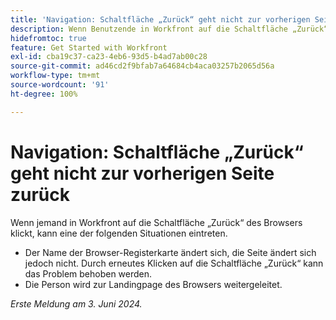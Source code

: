 ```yaml
---
title: 'Navigation: Schaltfläche „Zurück“ geht nicht zur vorherigen Seite zurück'
description: Wenn Benutzende in Workfront auf die Schaltfläche „Zurück“ in ihrem Browser klicken, funktioniert die Schaltfläche nicht wie erwartet.
hidefromtoc: true
feature: Get Started with Workfront
exl-id: cba19c37-ca23-4eb6-93d5-b4ad7ab00c28
source-git-commit: ad46cd2f9bfab7a64684cb4aca03257b2065d56a
workflow-type: tm+mt
source-wordcount: '91'
ht-degree: 100%

---
```


# Navigation: Schaltfläche „Zurück“ geht nicht zur vorherigen Seite zurück

<!--

>[!NOTE]
>
>This issue was fixed on June 20, 2024.

-->

Wenn jemand in Workfront auf die Schaltfläche „Zurück“ des Browsers klickt, kann eine der folgenden Situationen eintreten.

* Der Name der Browser-Registerkarte ändert sich, die Seite ändert sich jedoch nicht. Durch erneutes Klicken auf die Schaltfläche „Zurück“ kann das Problem behoben werden.
* Die Person wird zur Landingpage des Browsers weitergeleitet.

_Erste Meldung am 3. Juni 2024._
